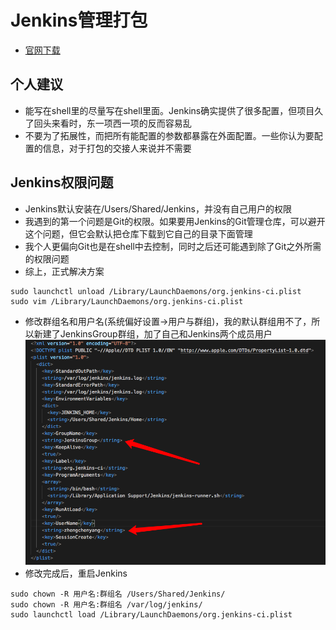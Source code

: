 # Jenkins管理打包
* [官网下载](https://jenkins.io)

## 个人建议
* 能写在shell里的尽量写在shell里面。Jenkins确实提供了很多配置，但项目久了回头来看时，东一项西一项的反而容易乱
* 不要为了拓展性，而把所有能配置的参数都暴露在外面配置。一些你认为要配置的信息，对于打包的交接人来说并不需要

## Jenkins权限问题
* Jenkins默认安装在/Users/Shared/Jenkins，并没有自己用户的权限
* 我遇到的第一个问题是Git的权限。如果要用Jenkins的Git管理仓库，可以避开这个问题，但它会默认把仓库下载到它自己的目录下面管理
* 我个人更偏向Git也是在shell中去控制，同时之后还可能遇到除了Git之外所需的权限问题
* 综上，正式解决方案
~~~
sudo launchctl unload /Library/LaunchDaemons/org.jenkins-ci.plist
sudo vim /Library/LaunchDaemons/org.jenkins-ci.plist
~~~
* 修改群组名和用户名(系统偏好设置->用户与群组)，我的默认群组用不了，所以新建了JenkinsGroup群组，加了自己和Jenkins两个成员用户
![Config](Images/001.png)
* 修改完成后，重启Jenkins
~~~
sudo chown -R 用户名:群组名 /Users/Shared/Jenkins/
sudo chown -R 用户名:群组名 /var/log/jenkins/
sudo launchctl load /Library/LaunchDaemons/org.jenkins-ci.plist
~~~